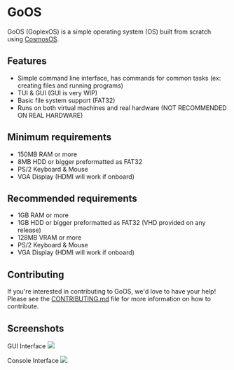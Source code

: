 # GoOS

GoOS (GoplexOS) is a simple operating system (OS) built from scratch using [CosmosOS](https://github.com/CosmosOS/Cosmos).

## Features
- Simple command line interface, has commands for common tasks (ex: creating files and running programs)
- TUI & GUI (GUI is very WIP)
- Basic file system support (FAT32)
- Runs on both virtual machines and real hardware (NOT RECOMMENDED ON REAL HARDWARE)

## Minimum requirements
- 150MB RAM or more
- 8MB HDD or bigger preformatted as FAT32
- PS/2 Keyboard & Mouse
- VGA Display (HDMI will work if onboard)

## Recommended requirements
- 1GB RAM or more
- 1GB HDD or bigger preformatted as FAT32 (VHD provided on any release)
- 128MB VRAM or more
- PS/2 Keyboard & Mouse
- VGA Display (HDMI will work if onboard)

## Contributing
If you're interested in contributing to GoOS, we'd love to have your help! Please see the [CONTRIBUTING.md](https://github.com/Owen2k6/GoOS/blob/Development/CONTRIBUTING.md) file for more information on how to contribute.

## Screenshots
GUI Interface
![](https://github.com/Owen2k6/GoOS/blob/Development/Art/Screenshot1.png)

Console Interface
![](https://github.com/Owen2k6/GoOS/blob/Development/Art/Screenshot2.png)
